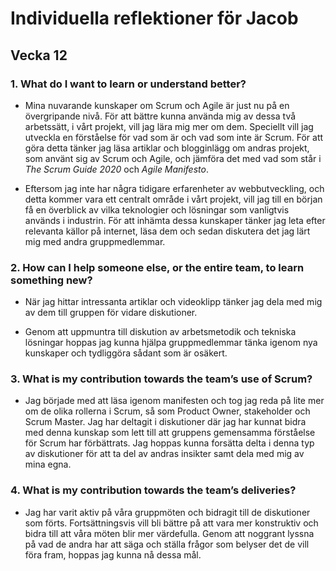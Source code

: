 # Individuella reflektioner för Jacob
## Vecka 12

### 1. What do I want to learn or understand better?

- Mina nuvarande kunskaper om Scrum och Agile är just nu på en övergripande nivå. För att bättre kunna använda mig av dessa två arbetssätt, i vårt projekt, vill jag lära mig mer om dem. Speciellt vill jag utveckla en förståelse för vad som är och vad som inte är Scrum. För att göra detta tänker jag läsa artiklar och blogginlägg om andras projekt, som använt sig av Scrum och Agile, och jämföra det med vad som står i *The Scrum Guide 2020* och *Agile Manifesto*.

- Eftersom jag inte har några tidigare erfarenheter av webbutveckling, och detta kommer vara ett centralt område i vårt projekt, vill jag till en början få en överblick av vilka teknologier och lösningar som vanligtvis används i industrin. För att inhämta dessa kunskaper tänker jag leta efter relevanta källor på internet, läsa dem och sedan diskutera det jag lärt mig med andra gruppmedlemmar.



### 2. How can I help someone else, or the entire team, to learn something new?

- När jag hittar intressanta artiklar och videoklipp tänker jag dela med mig av dem till gruppen för vidare diskutioner.

- Genom att uppmuntra till diskution av arbetsmetodik och tekniska lösningar hoppas jag kunna hjälpa gruppmedlemmar tänka igenom nya kunskaper och tydliggöra sådant som är osäkert. 



### 3. What is my contribution towards the team’s use of Scrum?

- Jag började med att läsa igenom manifesten och tog jag reda på lite mer om de olika rollerna i Scrum, så som Product Owner, stakeholder och Scrum Master. Jag har deltagit i diskutioner där jag har kunnat bidra med denna kunskap som lett till att gruppens gemensamma förståelse för Scrum har förbättrats. Jag hoppas kunna forsätta delta i denna typ av diskutioner för att ta del av andras insikter samt dela med mig av mina egna. 



### 4. What is my contribution towards the team’s deliveries?

- Jag har varit aktiv på våra gruppmöten och bidragit till de diskutioner som förts. Fortsättningsvis vill bli bättre på att vara mer konstruktiv och bidra till att våra möten blir mer värdefulla. Genom att noggrant lyssna på vad de andra har att säga och ställa frågor som belyser det de vill föra fram, hoppas jag kunna nå dessa mål.